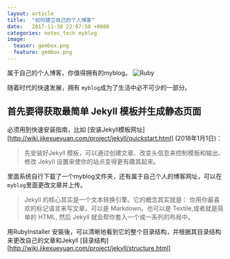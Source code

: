 ```yaml
---
layout: article
title:  "如何建立自己的个人博客"
date:   2017-11-30 22:07:50 +0800
categories: notes_tech myblog
image:
  teaser: gembox.png
  feature: gembox.png
---
```

属于自己的个人博客，你值得拥有的myblog。
![Ruby](https://www.ruby-lang.org/images/header-ruby-logo.png)

随着时代的快速发展，拥有 `myblog`成为了生活中必不可少的一部分。


## 首先要得获取最简单 Jekyll 模板并生成静态页面

必须用到快速安装指南，比如 [安装Jekyll模板网址][http://wiki.jikexueyuan.com/project/jekyll/quickstart.html]  (2018年1月1日)：

>  先安装好Jekyll 模板，可以通过创建文章、改变头信息来控制模板和输出、修改 Jekyll 设置来使你的站点变得更有趣其起来。

里面系统自行下载了一个myblog文件夹，还有属于自己个人的博客网址，可以在 `myblog`里面更改文章并上传。

> Jekyll 的核心其实是一个文本转换引擎。它的概念其实就是： 你用你最喜欢的标记语言来写文章，可以是 Markdown，也可以是 Textile,或者就是简单的 HTML, 然后 Jekyll 就会帮你套入一个或一系列的布局中。

用RubyInstaller 安裝後，可以清晰地看到它的整个目录结构，并根据其目录结构来更改自己的文章和Jekyll [目录结构][http://wiki.jikexueyuan.com/project/jekyll/structure.html]



[rubyinstaller]: https://rubyinstaller.org/downloads/
[Rei_Ruby-China]:   https://ruby-china.org/topics/26191
[no_ruby_on_windows]: https://ruby-china.org/topics/1020
